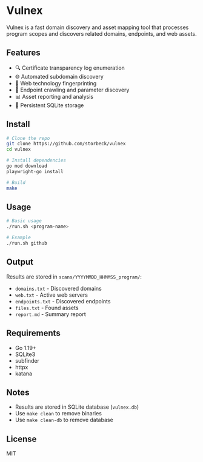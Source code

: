 # Vulnex

Vulnex is a fast domain discovery and asset mapping tool that processes program scopes and discovers related domains, endpoints, and web assets.

## Features

- 🔍 Certificate transparency log enumeration
- 🌐 Automated subdomain discovery
- 🚦 Web technology fingerprinting
- 📍 Endpoint crawling and parameter discovery
- 📊 Asset reporting and analysis
- 💾 Persistent SQLite storage

## Install

```bash
# Clone the repo
git clone https://github.com/storbeck/vulnex
cd vulnex

# Install dependencies
go mod download
playwright-go install

# Build
make
```

## Usage

```bash
# Basic usage
./run.sh <program-name>

# Example
./run.sh github
```

## Output

Results are stored in `scans/YYYYMMDD_HHMMSS_program/`:
- `domains.txt` - Discovered domains
- `web.txt` - Active web servers
- `endpoints.txt` - Discovered endpoints
- `files.txt` - Found assets
- `report.md` - Summary report

## Requirements

- Go 1.19+
- SQLite3
- subfinder
- httpx
- katana

## Notes

- Results are stored in SQLite database (`vulnex.db`)
- Use `make clean` to remove binaries
- Use `make clean-db` to remove database

## License

MIT
